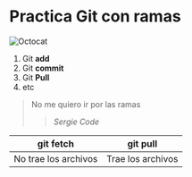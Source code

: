 # Practica Git con ramas
![Octocat](https://cameronmcefee.com/img/work/the-octocat/codercat.jpg)

1. Git **add**
2. Git **commit**
3. Git **Pull**
4. etc

> No me quiero ir por las ramas
> >*Sergie Code*

|git fetch|git pull  |
|--|--|
| No trae los archivos | Trae los archivos |
